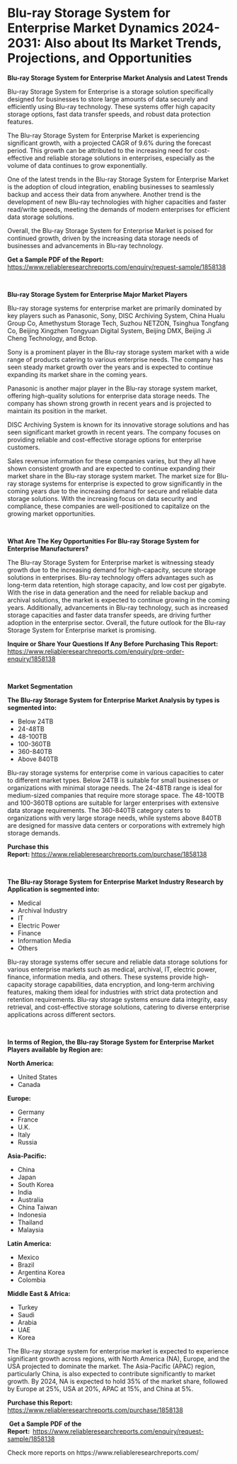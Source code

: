 <p><h1>Blu-ray Storage System for Enterprise Market Dynamics 2024-2031: Also about Its Market Trends, Projections, and Opportunities</h1></p><p><strong>Blu-ray Storage System for Enterprise Market Analysis and Latest Trends</strong></p>
<p><p>Blu-ray Storage System for Enterprise is a storage solution specifically designed for businesses to store large amounts of data securely and efficiently using Blu-ray technology. These systems offer high capacity storage options, fast data transfer speeds, and robust data protection features.</p><p>The Blu-ray Storage System for Enterprise Market is experiencing significant growth, with a projected CAGR of 9.6% during the forecast period. This growth can be attributed to the increasing need for cost-effective and reliable storage solutions in enterprises, especially as the volume of data continues to grow exponentially.</p><p>One of the latest trends in the Blu-ray Storage System for Enterprise Market is the adoption of cloud integration, enabling businesses to seamlessly backup and access their data from anywhere. Another trend is the development of new Blu-ray technologies with higher capacities and faster read/write speeds, meeting the demands of modern enterprises for efficient data storage solutions.</p><p>Overall, the Blu-ray Storage System for Enterprise Market is poised for continued growth, driven by the increasing data storage needs of businesses and advancements in Blu-ray technology.</p></p>
<p><strong>Get a Sample PDF of the Report:&nbsp;</strong> <a href="https://www.reliableresearchreports.com/enquiry/request-sample/1858138">https://www.reliableresearchreports.com/enquiry/request-sample/1858138</a></p>
<p>&nbsp;</p>
<p><strong>Blu-ray Storage System for Enterprise Major Market Players</strong></p>
<p><p>Blu-ray storage systems for enterprise market are primarily dominated by key players such as Panasonic, Sony, DISC Archiving System, China Hualu Group Co, Amethystum Storage Tech, Suzhou NETZON, Tsinghua Tongfang Co, Beijing Xingzhen Tongyuan Digital System, Beijing DMX, Beijing Ji Cheng Technology, and Bctop.</p><p>Sony is a prominent player in the Blu-ray storage system market with a wide range of products catering to various enterprise needs. The company has seen steady market growth over the years and is expected to continue expanding its market share in the coming years.</p><p>Panasonic is another major player in the Blu-ray storage system market, offering high-quality solutions for enterprise data storage needs. The company has shown strong growth in recent years and is projected to maintain its position in the market.</p><p>DISC Archiving System is known for its innovative storage solutions and has seen significant market growth in recent years. The company focuses on providing reliable and cost-effective storage options for enterprise customers.</p><p>Sales revenue information for these companies varies, but they all have shown consistent growth and are expected to continue expanding their market share in the Blu-ray storage system market. The market size for Blu-ray storage systems for enterprise is expected to grow significantly in the coming years due to the increasing demand for secure and reliable data storage solutions. With the increasing focus on data security and compliance, these companies are well-positioned to capitalize on the growing market opportunities.</p></p>
<p>&nbsp;</p>
<p><strong>What Are The Key Opportunities For Blu-ray Storage System for Enterprise Manufacturers?</strong></p>
<p><p>The Blu-ray Storage System for Enterprise market is witnessing steady growth due to the increasing demand for high-capacity, secure storage solutions in enterprises. Blu-ray technology offers advantages such as long-term data retention, high storage capacity, and low cost per gigabyte. With the rise in data generation and the need for reliable backup and archival solutions, the market is expected to continue growing in the coming years. Additionally, advancements in Blu-ray technology, such as increased storage capacities and faster data transfer speeds, are driving further adoption in the enterprise sector. Overall, the future outlook for the Blu-ray Storage System for Enterprise market is promising.</p></p>
<p><strong>Inquire or Share Your Questions If Any Before Purchasing This Report:</strong> <a href="https://www.reliableresearchreports.com/enquiry/pre-order-enquiry/1858138">https://www.reliableresearchreports.com/enquiry/pre-order-enquiry/1858138</a></p>
<p>&nbsp;</p>
<p><strong>Market Segmentation</strong></p>
<p><strong>The Blu-ray Storage System for Enterprise Market Analysis by types is segmented into:</strong></p>
<p><ul><li>Below 24TB</li><li>24-48TB</li><li>48-100TB</li><li>100-360TB</li><li>360-840TB</li><li>Above 840TB</li></ul></p>
<p><p>Blu-ray storage systems for enterprise come in various capacities to cater to different market types. Below 24TB is suitable for small businesses or organizations with minimal storage needs. The 24-48TB range is ideal for medium-sized companies that require more storage space. The 48-100TB and 100-360TB options are suitable for larger enterprises with extensive data storage requirements. The 360-840TB category caters to organizations with very large storage needs, while systems above 840TB are designed for massive data centers or corporations with extremely high storage demands.</p></p>
<p><strong>Purchase this Report:&nbsp;</strong><a href="https://www.reliableresearchreports.com/purchase/1858138">https://www.reliableresearchreports.com/purchase/1858138</a></p>
<p>&nbsp;</p>
<p><strong>The Blu-ray Storage System for Enterprise Market Industry Research by Application is segmented into:</strong></p>
<p><ul><li>Medical</li><li>Archival Industry</li><li>IT</li><li>Electric Power</li><li>Finance</li><li>Information Media</li><li>Others</li></ul></p>
<p><p>Blu-ray storage systems offer secure and reliable data storage solutions for various enterprise markets such as medical, archival, IT, electric power, finance, information media, and others. These systems provide high-capacity storage capabilities, data encryption, and long-term archiving features, making them ideal for industries with strict data protection and retention requirements. Blu-ray storage systems ensure data integrity, easy retrieval, and cost-effective storage solutions, catering to diverse enterprise applications across different sectors.</p></p>
<p>&nbsp;</p>
<p><strong>In terms of Region, the Blu-ray Storage System for Enterprise Market Players available by Region are:</strong></p>
<p>
    <p> <strong> North America: </strong>
        <ul>
            <li>United States</li>
            <li>Canada</li>
        </ul>
        </p> 
    <p> <strong> Europe: </strong>
        <ul>
            <li>Germany</li>
            <li>France</li>
            <li>U.K.</li>
            <li>Italy</li>
            <li>Russia</li>
        </ul>
        </p> 
    <p> <strong> Asia-Pacific: </strong>
        <ul>
            <li>China</li>
            <li>Japan</li>
            <li>South Korea</li>
            <li>India</li>
            <li>Australia</li>
            <li>China Taiwan</li>
            <li>Indonesia</li>
            <li>Thailand</li>
            <li>Malaysia</li>
        </ul>
        </p> 
    <p> <strong> Latin America: </strong>
        <ul>
            <li>Mexico</li>
            <li>Brazil</li>
            <li>Argentina Korea</li>
            <li>Colombia</li>
        </ul>
        </p> 
    <p> <strong> Middle East & Africa: </strong>
        <ul>
            <li>Turkey</li>
            <li>Saudi</li>
            <li>Arabia</li>
            <li>UAE</li>
            <li>Korea</li>
        </ul>
    </p>
    </p>
<p><p>The Blu-ray storage system for enterprise market is expected to experience significant growth across regions, with North America (NA), Europe, and the USA projected to dominate the market. The Asia-Pacific (APAC) region, particularly China, is also expected to contribute significantly to market growth. By 2024, NA is expected to hold 35% of the market share, followed by Europe at 25%, USA at 20%, APAC at 15%, and China at 5%.</p></p>
<p><strong>Purchase this Report: </strong><a href="https://www.reliableresearchreports.com/purchase/1858138">https://www.reliableresearchreports.com/purchase/1858138</a></p>
<p>&nbsp;<strong>Get a Sample PDF of the Report:&nbsp;&nbsp;</strong><a href="https://www.reliableresearchreports.com/enquiry/request-sample/1858138">https://www.reliableresearchreports.com/enquiry/request-sample/1858138</a></p>
<p><strong></strong></p>
<p>Check more reports on https://www.reliableresearchreports.com/</p>